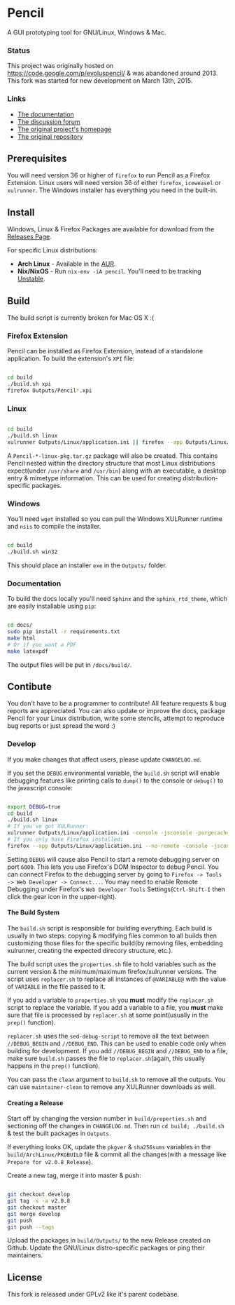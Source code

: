 # Pencil

A GUI prototyping tool for GNU/Linux, Windows & Mac.


### Status

This project was originally hosted on https://code.google.com/p/evoluspencil/ &
was abandoned around 2013. This fork was started for new development on March
13th, 2015.


### Links

* [The documentation][docs]
* [The discussion forum][google-group]
* [The original project's homepage][evolus-page]
* [The original repository][evolus-repo]


## Prerequisites

You will need version 36 or higher of `firefox` to run Pencil as a Firefox
Extension. Linux users will need version 36 of either `firefox`, `iceweasel` or
`xulrunner`. The Windows installer has everything you need in the built-in.


## Install

Windows, Linux & Firefox Packages are available for download from the
[Releases Page][releases].

For specific Linux distributions:
* **Arch Linux** - Available in the [AUR][aur-pkg].
* **Nix/NixOS** - Run `nix-env -iA pencil`. You'll need to be tracking
  [Unstable][nix-unstable].

## Build

The build script is currently broken for Mac OS X :(

### Firefox Extension

Pencil can be installed as Firefox Extension, instead of a standalone
application. To build the extension's `XPI` file:
```bash

cd build
./build.sh xpi
firefox Outputs/Pencil*.xpi
```

### Linux
```bash

cd build
./build.sh linux
xulrunner Outputs/Linux/application.ini || firefox --app Outputs/Linux/application.ini --no-remote
```

A `Pencil-*-linux-pkg.tar.gz` package will also be created. This contains
Pencil nested within the directory structure that most Linux distributions
expect(under `/usr/share` and `/usr/bin`) along with an executable, a desktop
entry & mimetype information. This can be used for creating
distribution-specific packages.

### Windows

You'll need `wget` installed so you can pull the Windows XULRunner runtime and
`nsis` to compile the installer.

```bash

cd build
./build.sh win32
```

This should place an installer `exe` in the `Outputs/` folder.

### Documentation

To build the docs locally you'll need `Sphinx` and the `sphinx_rtd_theme`,
which are easily installable using `pip`:

```bash

cd docs/
sudo pip install -r requirements.txt
make html
# Or if you want a PDF
make latexpdf
```

The output files will be put in `/docs/build/`.


## Contibute

You don't have to be a programmer to contribute! All feature requests & bug
reports are appreciated. You can also update or improve the docs, package
Pencil for your Linux distribution, write some stencils, attempt to reproduce
bug reports or just spread the word :)

### Develop

If you make changes that affect users, please update `CHANGELOG.md`.

If you set the `DEBUG` environmental variable, the `build.sh` script will
enable debugging features like printing calls to `dump()` to the console or
`debug()` to the javascript console:
```bash

export DEBUG=true
cd build
./build.sh linux
# If you've got XULRunner:
xulrunner Outputs/Linux/application.ini -console -jsconsole -purgecaches
# If you only have Firefox installed:
firefox --app Outputs/Linux/application.ini --no-remote -console -jsconsole -purgecaches
```

Setting `DEBUG` will cause also Pencil to start a remote debugging server on
port `6000`. This lets you use Firefox's DOM Inspector to debug Pencil. You can
connect Firefox to the debugging server by going to `Firefox -> Tools -> Web
Developer -> Connect...`. You may need to enable Remote Debugging under
Firefox's `Web Developer Tools` Settings(`Ctrl-Shift-I` then click the gear
icon in the upper-right).

#### The Build System

The `build.sh` script is responsible for building everything. Each build is
usually in two steps: copying & modifying files common to all builds then
customizing those files for the specific build(by removing files, embedding
xulrunner, creating the expected direcory structure, etc.).

The build script uses the `properties.sh` file to hold variables such as the
current version & the minimum/maximum firefox/xulrunner versions. The script
uses `replacer.sh` to replace all instances of `@VARIABLE@` with the value of
`VARIABLE` in the file passed to it.

If you add a variable to `properties.sh` you **must** modify the `replacer.sh`
script to replace the variable. If you add a variable to a file, you **must**
make sure that file is processed by `replacer.sh` at some point(usually in the
`prep()` function).

`replacer.sh` uses the `sed-debug-script` to remove all the text between
`//DEBUG_BEGIN` and `//DEBUG_END`. This can be used to enable code only when
building for development. If you add `//DEBUG_BEGIN` and `//DEBUG_END` to a
file, make sure `build.sh` passes the file to `replacer.sh`(again, this usually
happens in the `prep()` function).

You can pass the `clean` argument to `build.sh` to remove all the outputs. You
can use `maintainer-clean` to remove any XULRunner downloads as well.

#### Creating a Release

Start off by changing the version number in `build/properties.sh` and
sectioning off the changes in `CHANGELOG.md`. Then run `cd build; ./build.sh` &
test the built packages in `Outputs`.

If everything looks OK, update the `pkgver` & `sha256sums` variables in the
`build/ArchLinux/PKGBUILD` file & commit all the changes(with a message like
`Prepare for v2.0.8 Release`).

Create a new tag, merge it into master & push:

```bash

git checkout develop
git tag -s -a v2.0.8
git checkout master
git merge develop
git push
git push --tags
```

Upload the packages in `build/Outputs/` to the new Release created on Github.
Update the GNU/Linux distro-specific packages or ping their maintainers.


## License

This fork is released under GPLv2 like it's parent codebase.


[docs]: http://pencil-prototyping.rtfd.org/
[google-group]: https://groups.google.com/forum/#!forum/pencil-user
[evolus-page]: http://pencil.evolus.vn/
[evolus-repo]: https://code.google.com/p/evoluspencil/
[releases]: https://github.com/prikhi/pencil/releases
[aur-pkg]: https://aur.archlinux.org/packages/pencil/
[nix-unstable]: https://nixos.org/nixos/manual/sec-upgrading.html
